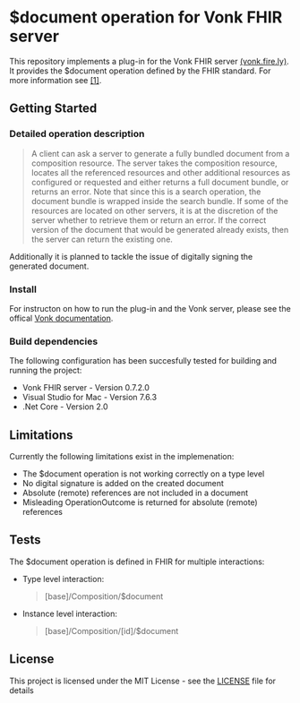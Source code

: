 # $document operation for Vonk FHIR server

This repository implements a plug-in for the Vonk FHIR server [(vonk.fire.ly)](vonk.fire.ly).<br>
It provides the $document operation defined by the FHIR standard. For more information see [[1]](https://www.hl7.org/fhir/operation-composition-document.html).

## Getting Started

### Detailed operation description

> A client can ask a server to generate a fully bundled document from a composition resource. The server takes the composition resource, locates all the referenced resources and other additional resources as configured or requested and either returns a full document bundle, or returns an error. Note that since this is a search operation, the document bundle is wrapped inside the search bundle. If some of the resources are located on other servers, it is at the discretion of the server whether to retrieve them or return an error. If the correct version of the document that would be generated already exists, then the server can return the existing one.

Additionally it is planned to tackle the issue of digitally signing the generated document.

### Install
For instructon on how to run the plug-in and the Vonk server, please see the offical [Vonk documentation](http://docs.simplifier.net/vonk/index.html).

### Build dependencies
The following configuration has been succesfully tested for building and running the project:
* Vonk FHIR server - Version 0.7.2.0
* Visual Studio for Mac - Version 7.6.3
* .Net Core - Version 2.0

## Limitations

Currently the following limitations exist in the implemenation:
* The $document operation is not working correctly on a type level
* No digital signature is added on the created document
* Absolute (remote) references are not included in a document
* Misleading OperationOutcome is returned for absolute (remote) references

## Tests

The $document operation is defined in FHIR for multiple interactions:

* Type level interaction:<br>
    > [base]/Composition/$document

* Instance level interaction:<br>
    > [base]/Composition/[id]/$document

## License

This project is licensed under the MIT License - see the [LICENSE](LICENSE) file for details
